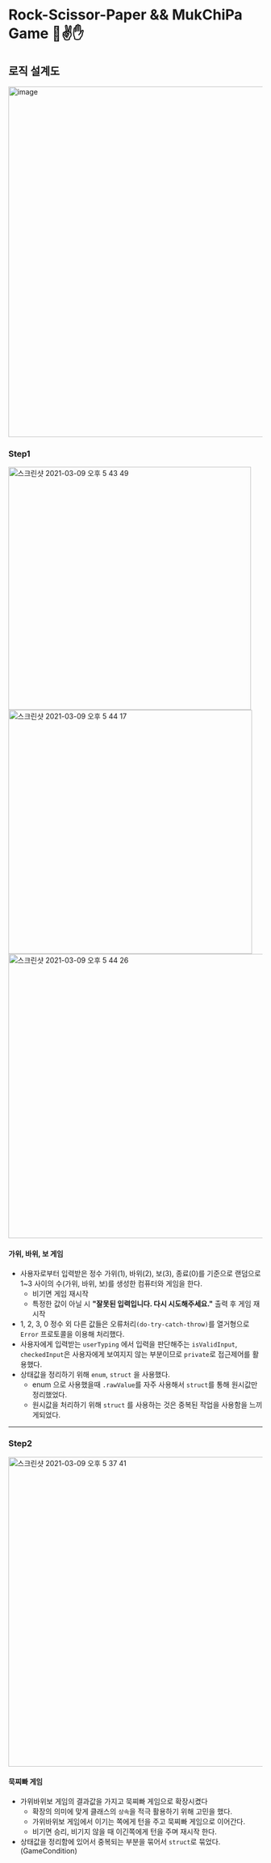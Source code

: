 

# Rock-Scissor-Paper && MukChiPa Game 👊✌️✋



## 로직 설계도

<img width="694" alt="image" src="https://user-images.githubusercontent.com/44525561/110445936-02185980-8102-11eb-85ba-a552afc1f5b1.png">



### Step1 

<img width="481" alt="스크린샷 2021-03-09 오후 5 43 49" src="https://user-images.githubusercontent.com/44525561/110446034-18261a00-8102-11eb-8504-88159aea90cc.png">
<img width="483" alt="스크린샷 2021-03-09 오후 5 44 17" src="https://user-images.githubusercontent.com/44525561/110446048-1bb9a100-8102-11eb-8c58-bdec1957a47f.png">
<img width="563" alt="스크린샷 2021-03-09 오후 5 44 26" src="https://user-images.githubusercontent.com/44525561/110446061-1f4d2800-8102-11eb-92b8-559d293e34a9.png">


#### 가위, 바위, 보 게임

- 사용자로부터 입력받은 정수 가위(1), 바위(2), 보(3), 종료(0)를 기준으로 랜덤으로 1~3 사이의 수(가위, 바위, 보)를 생성한 컴퓨터와 게임을 한다.
  - 비기면 게임 재시작
  - 특정한 값이 아닐 시 **"잘못된 입력입니다. 다시 시도해주세요."** 출력 후 게임 재시작
- 1, 2, 3, 0 정수 외 다른 값들은 오류처리`(do-try-catch-throw)`를 열거형으로 `Error` 프로토콜을 이용해 처리했다.
- 사용자에게 입력받는 `userTyping` 에서 입력을 판단해주는 `isValidInput`, `checkedInput`은 사용자에게 보여지지 않는 부분이므로 `private`로 접근제어를 활용했다. 
- 상태값을 정리하기 위해 `enum`, `struct` 을 사용했다.
  - enum 으로 사용했을때 `.rawValue`를 자주 사용해서 `struct`를 통해 원시값만 정리했었다.
  - 원시값을 처리하기 위해 `struct` 를 사용하는 것은 중복된 작업을 사용함을 느끼게되었다. 



---

### Step2

<img width="613" alt="스크린샷 2021-03-09 오후 5 37 41" src="https://user-images.githubusercontent.com/44525561/110446128-2bd18080-8102-11eb-8dbd-9abb2e75b4e7.png">


#### 묵찌빠 게임

- 가위바위보 게임의 결과값을 가지고 묵찌빠 게임으로 확장시켰다
  - 확장의 의미에 맞게 클래스의 `상속`을 적극 활용하기 위해 고민을 했다.
  - 가위바위보 게임에서 이기는 쪽에게 턴을 주고 묵찌빠 게임으로 이어간다.
  - 비기면 승리, 비기지 않을 때 이긴쪽에게 턴을 주며 재시작 한다.
- 상태값을 정리함에 있어서 중복되는 부분을 묶어서 `struct`로 묶었다. (GameCondition)
